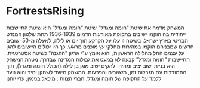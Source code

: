 # FortrestsRising

המשחק מדמה את שיטת "חומה ומגדל" 
שיטת “חומה ומגדל” היא שיטת התיישבות ייחודית בה הוקמו ישובים בתקופת מאורעות הדמים 1936-1939 תחת שלטון המנדט הבריטי בארץ ישראל. בשיטה זו עלו על הקרקע תוך יום או לילה, למעלה מ-50 ישובים חדשים שמבניהם הוקמו במהירות מחלקי עץ מוכנים מראש. כך היו יכולים היישובים להגן על עצמם החל מהלילה הראשוןת, והוא אומץ ע”י ארגון “ההגנה” כשיטה אסטרטגית. התיישבות “חומה ומגדל” קבעה לא במעט את גבולות המדינה שבדרך.
מטרת המשחק היא בניית ישוב יציב ומהיר- להקים ישוב מוגן בן לילה (הכולל חומה ומגדל), תוך התמודדות עם מגבלות זמן, משאבים והפרעות.
המשחק מיועד לשחקן יחיד והוא נועד ללמד על התקופה של חומה ומגדל.
חברי הצוות : מיכאל בנימין, עדי יוחנן
